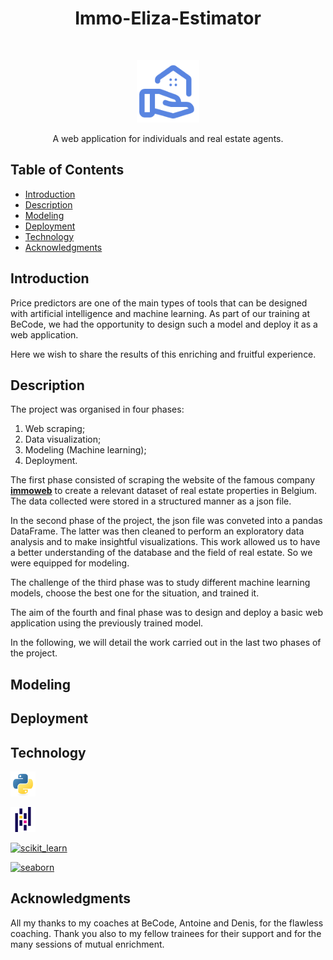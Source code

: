 

<h1 align="center"> Immo-Eliza-Estimator </h1> <br>
<p align="center">
  <a href="https://immo-eliza-estimator.onrender.com/">
    <img alt="Immo-Eliza-Estimator" title="Immo-Eliza-Estimator" src="images/real_estate_agent.png" width="100">
  </a>
</p>

<p align="center">
  A web application for individuals and real estate agents.
</p>



<!-- START doctoc generated TOC please keep comment here to allow auto update -->
<!-- DON'T EDIT THIS SECTION, INSTEAD RE-RUN doctoc TO UPDATE -->
## Table of Contents

- [Introduction](#introduction)
- [Description](#description)
- [Modeling](#modeling)
- [Deployment](#deployement)
- [Technology](#technology)
- [Acknowledgments](#acknowledgments)

<!-- END doctoc generated TOC please keep comment here to allow auto update -->

## Introduction

Price predictors are one of the main types of tools that can be designed with artificial intelligence and machine learning. As part of our training at BeCode, we had the opportunity to design such a model and deploy it as a web application.

Here we wish to share the results of this enriching and fruitful experience.


## Description

The project was organised in four phases:

1. Web scraping;
2. Data visualization;
3. Modeling (Machine learning);
4. Deployment.

The first phase consisted of scraping the website of the famous company [**immoweb**](https://www.immoweb.be/en) to create a relevant dataset of real estate properties in Belgium. The data collected were stored in a structured manner as a json file.

In the second phase of the project, the json file was conveted into a pandas DataFrame. The latter was then cleaned to perform an exploratory data analysis and to make insightful visualizations. This work allowed us to have a better understanding of the database and the field of real estate. So we were equipped for modeling.

The challenge of the third phase was to study different machine learning models, choose the best one for the situation, and trained it.

The aim of the fourth and final phase was to design and deploy a basic web application using the previously trained model.

In the following, we will detail the work carried out in the last two phases of the project.


## Modeling



## Deployment



## Technology

<a href="https://www.python.org" target="_blank" rel="noreferrer"> <img src="https://raw.githubusercontent.com/devicons/devicon/master/icons/python/python-original.svg" alt="python" width="40" height="40"/> </a>

<a href="https://pandas.pydata.org/" target="_blank" rel="noreferrer"> <img src="https://raw.githubusercontent.com/devicons/devicon/2ae2a900d2f041da66e950e4d48052658d850630/icons/pandas/pandas-original.svg" alt="pandas" width="40" height="40"/></a>
  
  <a href="https://scikit-learn.org/" target="_blank" rel="noreferrer"> <img src="https://upload.wikimedia.org/wikipedia/commons/0/05/Scikit_learn_logo_small.svg" alt="scikit_learn" width="40" height="40"/>
  
  </a> <a href="https://seaborn.pydata.org/" target="_blank" rel="noreferrer"> <img src="https://seaborn.pydata.org/_images/logo-mark-lightbg.svg" alt="seaborn" width="40" height="40"/> </a> </p>


## Acknowledgments

All my thanks to my coaches at BeCode, Antoine and Denis, for the flawless coaching. Thank you also to my fellow trainees for their support and for the many sessions of mutual enrichment.